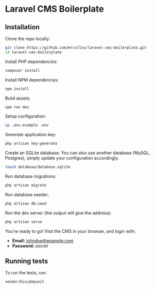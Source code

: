 # Laravel CMS Boilerplate

## Installation

Clone the repo locally:

```sh
git clone https://github.com/mrcvllnv/laravel-cms-boilerplate.git
cd laravel-cms-boilerplate
```

Install PHP dependencies:

```sh
composer install
```

Install NPM dependencies:

```sh
npm install
```

Build assets:

```sh
npm run dev
```

Setup configuration:

```sh
cp .env.example .env
```

Generate application key:

```sh
php artisan key:generate
```

Create an SQLite database. You can also use another database (MySQL, Postgres), simply update your configuration accordingly.

```sh
touch database/database.sqlite
```

Run database migrations:

```sh
php artisan migrate
```

Run database seeder:

```sh
php artisan db:seed
```

Run the dev server (the output will give the address):

```sh
php artisan serve
```

You're ready to go! Visit the CMS in your browser, and login with:

- **Email:** johndoe@example.com
- **Password:** secret

## Running tests

To run the tests, run:

```sh
vendor/bin/phpunit
```
